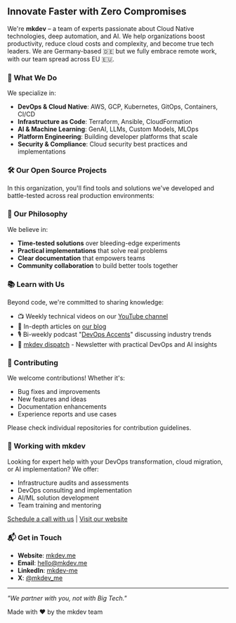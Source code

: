 ## Innovate Faster with Zero Compromises

We're **mkdev** – a team of experts passionate about Cloud Native technologies, deep automation, and AI. We help organizations boost productivity, reduce cloud costs and complexity, and become true tech leaders. We are Germany-based 🇩🇪 but we fully embrace remote work, with our team spread across EU 🇪🇺.

### 🚀 What We Do

We specialize in:
- **DevOps & Cloud Native**: AWS, GCP, Kubernetes, GitOps, Containers, CI/CD
- **Infrastructure as Code**: Terraform, Ansible, CloudFormation
- **AI & Machine Learning**: GenAI, LLMs, Custom Models, MLOps
- **Platform Engineering**: Building developer platforms that scale
- **Security & Compliance**: Cloud security best practices and implementations

### 🛠️ Our Open Source Projects

In this organization, you'll find tools and solutions we've developed and battle-tested across real production environments:

### 🤝 Our Philosophy

We believe in:

- **Time-tested solutions** over bleeding-edge experiments
- **Practical implementations** that solve real problems
- **Clear documentation** that empowers teams
- **Community collaboration** to build better tools together

### 📚 Learn with Us

Beyond code, we're committed to sharing knowledge:
- 📺 Weekly technical videos on our [YouTube channel](https://youtube.com/@mkdevme)
- 📝 In-depth articles on [our blog](https://mkdev.me/posts)
- 🎙️ Bi-weekly podcast "[DevOps Accents](https://mkdev.me/categories/podcast)" discussing industry trends
- 📧 [mkdev dispatch](https://mkdev.me/categories/newsletter) - Newsletter with practical DevOps and AI insights

### 🌟 Contributing

We welcome contributions! Whether it's:

- Bug fixes and improvements
- New features and ideas
- Documentation enhancements
- Experience reports and use cases

Please check individual repositories for contribution guidelines.

### 💼 Working with mkdev

Looking for expert help with your DevOps transformation, cloud migration, or AI implementation? We offer:

- Infrastructure audits and assessments
- DevOps consulting and implementation
- AI/ML solution development
- Team training and mentoring

[Schedule a call with us](https://l.mkdev.me/callaudit) | [Visit our website](https://mkdev.me)

### 📬 Get in Touch

- **Website**: [mkdev.me](https://mkdev.me)
- **Email**: hello@mkdev.me
- **LinkedIn**: [mkdev-me](https://linkedin.com/company/mkdev)
- **X**: [@mkdev_me](https://x.com/mkdev_me)

---

*"We partner with you, not with Big Tech."*

Made with ❤️ by the mkdev team
